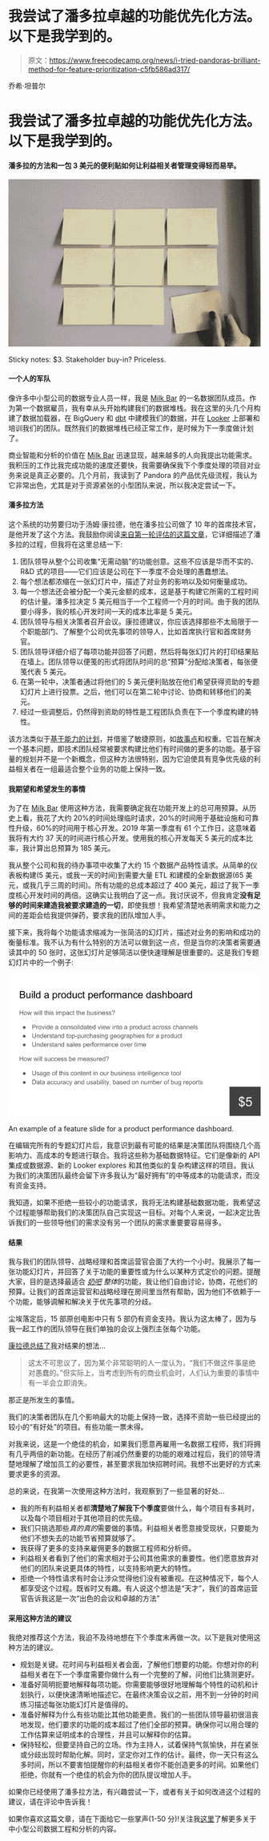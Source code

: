 # 我尝试了潘多拉卓越的功能优先化方法。以下是我学到的。

> 原文：<https://www.freecodecamp.org/news/i-tried-pandoras-brilliant-method-for-feature-prioritization-c5fb586ad317/>

乔希·坦普尔

# 我尝试了潘多拉卓越的功能优先化方法。以下是我学到的。

#### 潘多拉的方法和一包 3 美元的便利贴如何让利益相关者管理变得轻而易举。

![9ExPNpdhUc77MfTrKEDoUIem-zZNS5w8k9Na](img/0ace4a52b7754d67598ba1c923a65499.png)

Sticky notes: $3\. Stakeholder buy-in? Priceless.

#### 一个人的军队

像许多中小型公司的数据专业人员一样，我是 [Milk Bar](https://milkbarstore.com/?utm_source=medium&utm_campaign=jt_feature_priorities) 的一名数据团队成员。作为第一个数据雇员，我有幸从头开始构建我们的数据堆栈。我在这里的头几个月构建了数据加载器，在 BigQuery 和 [dbt](https://www.getdbt.com/) 中建模我们的数据，并在 [Looker](https://looker.com/) 上部署和培训我们的团队。既然我们的数据堆栈已经正常工作，是时候为下一季度做计划了。

商业智能和分析的价值在 [Milk Bar](https://milkbarstore.com/?utm_source=medium&utm_campaign=jt_feature_priorities) 迅速显现，越来越多的人向我提出功能需求。我积压的工作比我完成功能的速度还要快，我需要确保我下个季度处理的项目对业务来说是真正必要的。几个月前，我读到了 Pandora 的产品优先级流程，我认为它非常出色，尤其是对于资源紧张的小型团队来说，所以我决定尝试一下。

#### 潘多拉方法

这个系统的功劳要归功于汤姆·康拉德，他在潘多拉公司做了 10 年的首席技术官，是他开发了这个方法。我鼓励你阅读[来自第一轮评估的这篇文章](https://firstround.com/review/This-Product-Prioritization-System-Nabbed-Pandora-More-Than-70-Million-Active-Monthly-Users-with-Just-40-Engineers/)，它详细描述了潘多拉的过程，但我将在这里总结一下:

1.  团队领导从整个公司收集“无需动脑”的功能创意。这些不应该是华而不实的、R&D 式的项目——它们应该是公司在下一季度不会处理的愚蠢想法。
2.  每个想法都浓缩在一张幻灯片中，描述了对业务的影响以及如何衡量成功。
3.  每一个想法还会被分配一个美元金额的成本，这是基于构建它所需的工程时间的估计量。潘多拉决定 5 美元相当于一个工程师一个月的时间。由于我的团队要小得多，我的核心开发时间一天的成本比率是 5 美元。
4.  团队领导与相关决策者召开会议。康拉德建议，你应该选择那些不太局限于一个职能部门、了解整个公司优先事项的领导人，比如首席执行官和首席财务官。
5.  团队领导详细介绍了每项功能并回答了问题，然后将每张幻灯片的打印结果贴在墙上。团队领导以便笺的形式将团队时间的总“预算”分配给决策者，每张便笺代表 5 美元。
6.  在第一轮中，决策者通过将他们的 5 美元便利贴放在他们希望获得资助的专题幻灯片上进行投票。之后，他们可以在第二轮中讨论、协商和转移他们的美元。
7.  经过一些调整后，仍然得到资助的特性是工程团队负责在下一个季度构建的特性。

该方法类似于[基于能力的计划](https://www.mountaingoatsoftware.com/blog/capacity-driven-sprint-planning)，并借鉴了敏捷原则，如[故事点](https://www.atlassian.com/agile/project-management/estimation)和权重。它旨在解决一个基本问题，即技术团队经常被要求构建比他们有时间做的更多的功能。基于容量的规划并不是一个新概念，但这种方法很特别，因为它迫使具有竞争优先级的利益相关者在一组最适合整个业务的功能上保持一致。

#### 我期望和希望发生的事情

为了在 [Milk Bar](https://milkbarstore.com/?utm_source=medium&utm_campaign=jt_feature_priorities) 使用这种方法，我需要确定我在功能开发上的总可用预算。从历史上看，我花了大约 20%的时间处理临时请求，20%的时间用于基础设施和可靠性升级，60%的时间用于核心开发。2019 年第一季度有 61 个工作日，这意味着我将有大约 37 天的时间进行核心开发。使用我的核心开发每天 5 美元的成本比率，我计算出总预算为 185 美元。

我从整个公司和我的待办事项中收集了大约 15 个数据产品特性请求。从简单的仪表板构建(5 美元，或我一天的时间)到需要大量 ETL 和建模的全新数据源(65 美元，或我几乎三周的时间)。所有功能的总成本超过了 400 美元，超过了我下一季度核心开发时间的两倍。这确实让我明白了这一点。我讨厌说不，但我肯定**没有足够的时间来建造我被要求建造的一切**，即使我想！我希望清楚地表明需求和能力之间的差距会给我提供弹药，要求我的团队增加人手。

接下来，我将每个功能请求缩减为一张简洁的幻灯片，描述对业务的影响和成功的衡量标准。我不认为有什么特别的方法可以做到这一点，但是当你的决策者需要通读其中的 50 张时，这张幻灯片足够简洁以便快速理解是很重要的。这是我们专题幻灯片中的一个例子:

![df1OonSQ7kTtQvFR4K1nk70OinHHWE1xAB2X](img/fa6d50340b5fc448d7b89615f8b373b4.png)

An example of a feature slide for a product performance dashboard.

在编辑完所有的专题幻灯片后，我意识到最有可能的结果是决策团队将围绕几个高影响力、高成本的专题进行联合。我将这些称为基础数据特征。它们是像新的 API 集成或数据源、新的 Looker explores 和其他类似的复杂构建这样的项目。我认为我们的决策团队最终会留下许多我认为“最好拥有”的中等成本的功能请求，而没有资金支持。

我知道，如果不拒绝一些较小的功能请求，我将无法构建基础数据功能，我希望这个过程能够帮助我们的决策团队自己实现这一目标。对每个人来说，一起决定比告诉我们的一些领导他们的需求没有另一个团队的需求重要要容易得多。

#### 结果

我与我们的团队领导、战略经理和首席运营官会面了大约一个小时。我展示了每一张功能幻灯片，并回答了关于功能的重要性或为什么以某种方式定价的问题。提醒大家，目的是选择最适合 [*奶吧*](https://milkbarstore.com/?utm_source=medium&utm_campaign=jt_feature_priorities) *整体*的功能，我让他们自由讨论，协商，花他们的预算。让我们的首席运营官和战略经理在房间里当然有帮助，因为他们不依赖于一个功能，能够调解和解决关于优先事项的分歧。

尘埃落定后，15 部原创电影中只有 5 部仍有资金支持。我认为这太棒了，因为与我一起工作的团队领导在我们单独的会议上强烈主张每个功能。

[康拉德总结了](https://firstround.com/review/This-Product-Prioritization-System-Nabbed-Pandora-More-Than-70-Million-Active-Monthly-Users-with-Just-40-Engineers/)我对结果的想法…

> 这太不可思议了，因为某个非常聪明的人一度认为，“我们不做这件事是绝对愚蠢的。”但实际上，当考虑到所有的商业机会时，人们认为重要的事情中有一半会立即消失。

那正是所发生的事情。

我们的决策者团队在几个影响最大的功能上保持一致，选择不资助一些已经提出的较小的“有好处”的项目。有些功能一票未得。

对我来说，这是一个绝佳的机会，如果我们愿意再雇用一名数据工程师，我们将拥有几乎两倍的新功能。在经历了削减仍然重要的功能的艰难过程后，我们的领导清楚地理解了增加员工的必要性，甚至要求我加快招聘时间。我想不出更好的方式来要求更多的资源。

总的来说，在我第一次使用这种方法时，我观察到了一些显著的好处…

*   我的所有利益相关者都**清楚地了解我下个季度**要做什么，每个项目有多耗时，以及每个项目相对于其他项目的优先级。
*   我们只挑选那些*真的真的*需要做的事情。利益相关者愿意接受现状，只要能为他们不想失去的功能节省预算就够了。
*   我获得了更多的支持来雇佣更多的数据工程师和分析师。
*   利益相关者看到了他们的需求相对于公司其他需求的重要性。他们愿意放弃对他们的团队来说更具体的特性，以支持影响更大的特性。
*   拒绝一个特性请求有时会让涉众觉得他们没有被重视。在这种情况下，每个人都享受这个过程。既省时又有趣。有人说这个想法是“天才”，我们的首席运营官告诉我这是一次“出色的会议和卓越的方法”

#### 采用这种方法的建议

我绝对推荐这个方法，我迫不及待地想在下个季度末再做一次。以下是我对使用这种方法的建议。

*   规划是关键。花时间与利益相关者会面，了解他们想要的功能。你想对你的利益相关者在下一个季度需要你做什么有一个完整的了解，问他们比猜测更好。
*   准备好简明扼要地解释每项功能。你需要能够很好地理解每个特性的动机和计划执行，以便快速清晰地描述它。在最终决策会议之前，用不到一分钟的时间练习描述每张功能幻灯片是值得的。
*   准备好解释为什么有些功能比其他功能更贵。我们的一些团队领导最初很沮丧地发现，他们要求的功能的成本超过了他们全部的预算。确保你可以用合理的工作估算来证明成本的合理性，并且可以解释你的估算。
*   保持轻松，但要坚持自己的立场。作为主持人，试着保持气氛愉快，并在紧张或分歧出现时帮助化解。同时，坚定你对工作的估计。最终，你一天只有这么多时间，所以不要害怕提醒你的利益相关者你不能创造更多的时间。如果他们拒绝，你就有一个绝佳的机会为你的团队提议增加人手。

如果你已经使用了潘多拉方法，有兴趣尝试一下，或者有关于如何改进这个过程的建议，请在评论中告诉我！

如果你喜欢这篇文章，请在下面给它一些掌声(1-50 分)!关注我[这里](https://medium.com/@josh.temple)了解更多关于中小型公司数据工程和分析的内容。